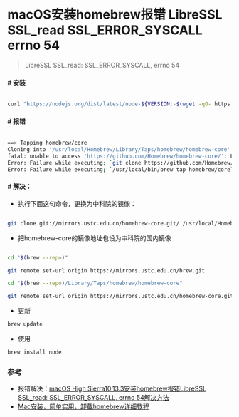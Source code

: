# macOS安装homebrew报错 LibreSSL SSL_read SSL_ERROR_SYSCALL errno 54

> LibreSSL SSL_read: SSL_ERROR_SYSCALL, errno 54

#### # 安装

```bash

curl "https://nodejs.org/dist/latest/node-${VERSION:-$(wget -qO- https://nodejs.org/dist/latest/ | sed -nE 's|.*>node-(.*)\.pkg</a>.*|\1|p')}.pkg" > "$HOME/Downloads/node-latest.pkg" && sudo installer -store -pkg "$HOME/Downloads/node-latest.pkg" -target "/"
```

#### # 报错

```bash

==> Tapping homebrew/core
Cloning into '/usr/local/Homebrew/Library/Taps/homebrew/homebrew-core'...
fatal: unable to access 'https://github.com/Homebrew/homebrew-core/': LibreSSL SSL_read: SSL_ERROR_SYSCALL, errno 54
Error: Failure while executing; `git clone https://github.com/Homebrew/homebrew-core /usr/local/Homebrew/Library/Taps/homebrew/homebrew-core --depth=1` exited with 128.
Error: Failure while executing; `/usr/local/bin/brew tap homebrew/core` exited with 1.
```
#### # 解决：
* 执行下面这句命令，更换为中科院的镜像：

```bash

git clone git://mirrors.ustc.edu.cn/homebrew-core.git/ /usr/local/Homebrew/Library/Taps/homebrew/homebrew-core --depth=1
```

* 把homebrew-core的镜像地址也设为中科院的国内镜像

```bash

cd "$(brew --repo)" 

git remote set-url origin https://mirrors.ustc.edu.cn/brew.git

cd "$(brew --repo)/Library/Taps/homebrew/homebrew-core" 

git remote set-url origin https://mirrors.ustc.edu.cn/homebrew-core.git
```

* 更新

```bash
brew update
```
* 使用

```bash
brew install node
```
### 参考
* 报错解决：[macOS High Sierra10.13.3安装homebrew报错LibreSSL SSL_read: SSL_ERROR_SYSCALL, errno 54解决方法](https://blog.csdn.net/qq_35624642/article/details/79682979)
* [Mac安装，简单实用，卸载homebrew详细教程](https://blog.csdn.net/qq_41234116/article/details/79366454) 